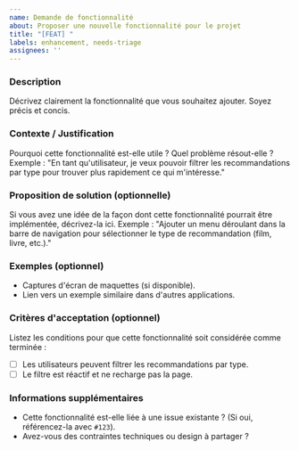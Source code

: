 ```yaml
---
name: Demande de fonctionnalité
about: Proposer une nouvelle fonctionnalité pour le projet
title: "[FEAT] "
labels: enhancement, needs-triage
assignees: ''
---
```


### Description
Décrivez clairement la fonctionnalité que vous souhaitez ajouter. Soyez précis et concis.

### Contexte / Justification
Pourquoi cette fonctionnalité est-elle utile ? Quel problème résout-elle ?
Exemple : "En tant qu'utilisateur, je veux pouvoir filtrer les recommandations par type pour trouver plus rapidement ce qui m'intéresse."

### Proposition de solution (optionnelle)
Si vous avez une idée de la façon dont cette fonctionnalité pourrait être implémentée, décrivez-la ici.
Exemple : "Ajouter un menu déroulant dans la barre de navigation pour sélectionner le type de recommandation (film, livre, etc.)."

### Exemples (optionnel)
- Captures d'écran de maquettes (si disponible).
- Lien vers un exemple similaire dans d'autres applications.

### Critères d'acceptation (optionnel)
Listez les conditions pour que cette fonctionnalité soit considérée comme terminée :
- [ ] Les utilisateurs peuvent filtrer les recommandations par type.
- [ ] Le filtre est réactif et ne recharge pas la page.

### Informations supplémentaires
- Cette fonctionnalité est-elle liée à une issue existante ? (Si oui, référencez-la avec `#123`).
- Avez-vous des contraintes techniques ou design à partager ?
